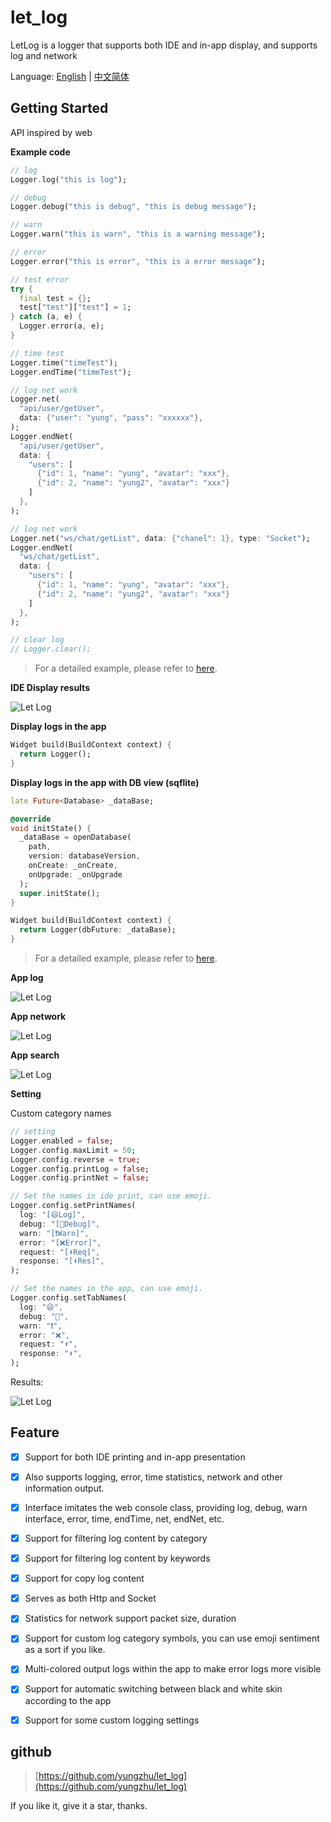 # let_log

LetLog is a logger that supports both IDE and in-app display, and supports log and network

Language: [English](README.md) | [中文简体](README_ZH.md)

## Getting Started

API inspired by web

**Example code**

```dart
// log
Logger.log("this is log");

// debug
Logger.debug("this is debug", "this is debug message");

// warn
Logger.warn("this is warn", "this is a warning message");

// error
Logger.error("this is error", "this is a error message");

// test error
try {
  final test = {};
  test["test"]["test"] = 1;
} catch (a, e) {
  Logger.error(a, e);
}

// time test
Logger.time("timeTest");
Logger.endTime("timeTest");

// log net work
Logger.net(
  "api/user/getUser",
  data: {"user": "yung", "pass": "xxxxxx"},
);
Logger.endNet(
  "api/user/getUser",
  data: {
    "users": [
      {"id": 1, "name": "yung", "avatar": "xxx"},
      {"id": 2, "name": "yung2", "avatar": "xxx"}
    ]
  },
);

// log net work
Logger.net("ws/chat/getList", data: {"chanel": 1}, type: "Socket");
Logger.endNet(
  "ws/chat/getList",
  data: {
    "users": [
      {"id": 1, "name": "yung", "avatar": "xxx"},
      {"id": 2, "name": "yung2", "avatar": "xxx"}
    ]
  },
);

// clear log
// Logger.clear();
```

> For a detailed example, please refer to [here](example/lib/main.dart).

**IDE Display results**

![Let Log](images/ide.png)

**Display logs in the app**

```dart
Widget build(BuildContext context) {
  return Logger();
}
```

**Display logs in the app with DB view (sqflite)**

```dart
late Future<Database> _dataBase;

@override
void initState() {
  _dataBase = openDatabase(
    path,
    version: databaseVersion,
    onCreate: _onCreate,
    onUpgrade: _onUpgrade
  );
  super.initState();
}

Widget build(BuildContext context) {
  return Logger(dbFuture: _dataBase);
}
```

> For a detailed example, please refer to [here](example/lib/main.dart).

**App log**

![Let Log](images/log.png)

**App network**

![Let Log](images/net.png)

**App search**

![Let Log](images/search.png)

**Setting**

Custom category names

```dart
// setting
Logger.enabled = false;
Logger.config.maxLimit = 50;
Logger.config.reverse = true;
Logger.config.printLog = false;
Logger.config.printNet = false;

// Set the names in ide print, can use emoji.
Logger.config.setPrintNames(
  log: "[😄Log]",
  debug: "[🐛Debug]",
  warn: "[❗Warn]",
  error: "[❌Error]",
  request: "[⬆️Req]",
  response: "[⬇️Res]",
);

// Set the names in the app, can use emoji.
Logger.config.setTabNames(
  log: "😄",
  debug: "🐛",
  warn: "❗",
  error: "❌",
  request: "⬆️",
  response: "⬇️",
);
```

Results:

![Let Log](images/name.png)

## Feature

-   [x] Support for both IDE printing and in-app presentation

-   [x] Also supports logging, error, time statistics, network and other information output.

-   [x] Interface imitates the web console class, providing log, debug, warn interface, error, time, endTime, net, endNet, etc.

-   [x] Support for filtering log content by category

-   [x] Support for filtering log content by keywords

-   [x] Support for copy log content

-   [x] Serves as both Http and Socket

-   [x] Statistics for network support packet size, duration

-   [x] Support for custom log category symbols, you can use emoji sentiment as a sort if you like.

-   [x] Multi-colored output logs within the app to make error logs more visible

-   [x] Support for automatic switching between black and white skin according to the app

-   [x] Support for some custom logging settings

## github

> [https://github.com/yungzhu/let_log](https://github.com/yungzhu/let_log)

If you like it, give it a star, thanks.
